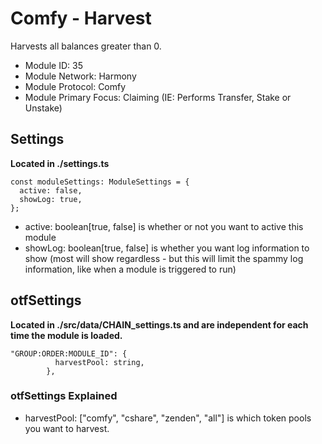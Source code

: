 # Comfy - Harvest
Harvests all balances greater than 0.

* Module ID: 35
* Module Network: Harmony
* Module Protocol: Comfy
* Module Primary Focus: Claiming (IE: Performs Transfer, Stake or Unstake)

## Settings
**Located in ./settings.ts**
```
const moduleSettings: ModuleSettings = {
  active: false,
  showLog: true,
};
```

* active: boolean[true, false] is whether or not you want to active this module
* showLog: boolean[true, false] is whether you want log information to show (most will show regardless - but this will limit the spammy log information, like when a module is triggered to run)

## otfSettings
**Located in ./src/data/CHAIN_settings.ts and are independent for each time the module is loaded.**
```
"GROUP:ORDER:MODULE_ID": {
          harvestPool: string,
        },
```

### otfSettings Explained
* harvestPool: ["comfy", "cshare", "zenden", "all"] is which token pools you want to harvest.
